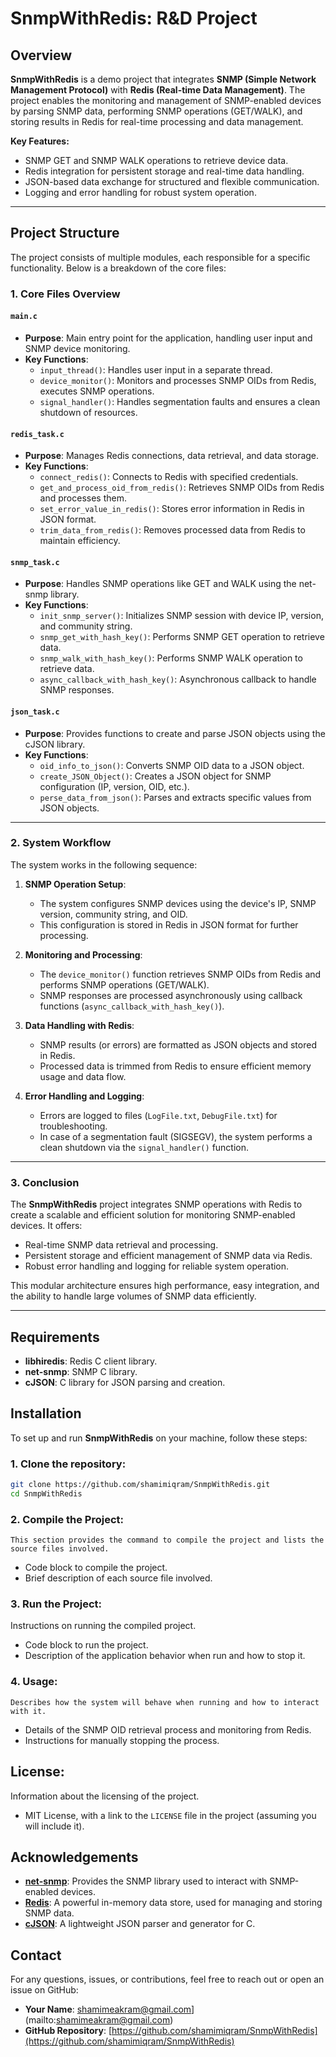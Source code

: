 # SnmpWithRedis: R&D Project

## Overview

**SnmpWithRedis** is a demo project that integrates **SNMP (Simple Network Management Protocol)** with **Redis (Real-time Data Management)**. The project enables the monitoring and management of SNMP-enabled devices by parsing SNMP data, performing SNMP operations (GET/WALK), and storing results in Redis for real-time processing and data management.

**Key Features:**
- SNMP GET and SNMP WALK operations to retrieve device data.
- Redis integration for persistent storage and real-time data handling.
- JSON-based data exchange for structured and flexible communication.
- Logging and error handling for robust system operation.

---

## Project Structure

The project consists of multiple modules, each responsible for a specific functionality. Below is a breakdown of the core files:

### 1. Core Files Overview

#### **`main.c`**
- **Purpose**: Main entry point for the application, handling user input and SNMP device monitoring.
- **Key Functions**:
  - `input_thread()`: Handles user input in a separate thread.
  - `device_monitor()`: Monitors and processes SNMP OIDs from Redis, executes SNMP operations.
  - `signal_handler()`: Handles segmentation faults and ensures a clean shutdown of resources.

#### **`redis_task.c`**
- **Purpose**: Manages Redis connections, data retrieval, and data storage.
- **Key Functions**:
  - `connect_redis()`: Connects to Redis with specified credentials.
  - `get_and_process_oid_from_redis()`: Retrieves SNMP OIDs from Redis and processes them.
  - `set_error_value_in_redis()`: Stores error information in Redis in JSON format.
  - `trim_data_from_redis()`: Removes processed data from Redis to maintain efficiency.

#### **`snmp_task.c`**
- **Purpose**: Handles SNMP operations like GET and WALK using the net-snmp library.
- **Key Functions**:
  - `init_snmp_server()`: Initializes SNMP session with device IP, version, and community string.
  - `snmp_get_with_hash_key()`: Performs SNMP GET operation to retrieve data.
  - `snmp_walk_with_hash_key()`: Performs SNMP WALK operation to retrieve data.
  - `async_callback_with_hash_key()`: Asynchronous callback to handle SNMP responses.

#### **`json_task.c`**
- **Purpose**: Provides functions to create and parse JSON objects using the cJSON library.
- **Key Functions**:
  - `oid_info_to_json()`: Converts SNMP OID data to a JSON object.
  - `create_JSON_Object()`: Creates a JSON object for SNMP configuration (IP, version, OID, etc.).
  - `perse_data_from_json()`: Parses and extracts specific values from JSON objects.

---

### 2. System Workflow

The system works in the following sequence:

1. **SNMP Operation Setup**:
   - The system configures SNMP devices using the device's IP, SNMP version, community string, and OID.
   - This configuration is stored in Redis in JSON format for further processing.

2. **Monitoring and Processing**:
   - The `device_monitor()` function retrieves SNMP OIDs from Redis and performs SNMP operations (GET/WALK).
   - SNMP responses are processed asynchronously using callback functions (`async_callback_with_hash_key()`).

3. **Data Handling with Redis**:
   - SNMP results (or errors) are formatted as JSON objects and stored in Redis.
   - Processed data is trimmed from Redis to ensure efficient memory usage and data flow.

4. **Error Handling and Logging**:
   - Errors are logged to files (`LogFile.txt`, `DebugFile.txt`) for troubleshooting.
   - In case of a segmentation fault (SIGSEGV), the system performs a clean shutdown via the `signal_handler()` function.

---

### 3. Conclusion

The **SnmpWithRedis** project integrates SNMP operations with Redis to create a scalable and efficient solution for monitoring SNMP-enabled devices. It offers:
- Real-time SNMP data retrieval and processing.
- Persistent storage and efficient management of SNMP data via Redis.
- Robust error handling and logging for reliable system operation.

This modular architecture ensures high performance, easy integration, and the ability to handle large volumes of SNMP data efficiently.

---

## Requirements

- **libhiredis**: Redis C client library.
- **net-snmp**: SNMP C library.
- **cJSON**: C library for JSON parsing and creation.

## Installation

To set up and run **SnmpWithRedis** on your machine, follow these steps:

### 1. Clone the repository:

```bash
git clone https://github.com/shamimiqram/SnmpWithRedis.git
cd SnmpWithRedis
```


### 2. Compile the Project:
    This section provides the command to compile the project and lists the source files involved.
   - Code block to compile the project.
   - Brief description of each source file involved.

### 3. Run the Project:
Instructions on running the compiled project.
   - Code block to run the project.
   - Description of the application behavior when run and how to stop it.

### 4. Usage:
    Describes how the system will behave when running and how to interact with it.
   - Details of the SNMP OID retrieval process and monitoring from Redis.
   - Instructions for manually stopping the process.

## License:
Information about the licensing of the project.
   - MIT License, with a link to the `LICENSE` file in the project (assuming you will include it).
## Acknowledgements

- **[net-snmp](http://www.net-snmp.org/)**: Provides the SNMP library used to interact with SNMP-enabled devices.
- **[Redis](https://redis.io/)**: A powerful in-memory data store, used for managing and storing SNMP data.
- **[cJSON](https://github.com/DaveGamble/cJSON)**: A lightweight JSON parser and generator for C.

## Contact

For any questions, issues, or contributions, feel free to reach out or open an issue on GitHub:

- **Your Name**: shamimeakram@gmail.com](mailto:shamimeakram@gmail.com)
- **GitHub Repository**: [https://github.com/shamimiqram/SnmpWithRedis](https://github.com/shamimiqram/SnmpWithRedis)
